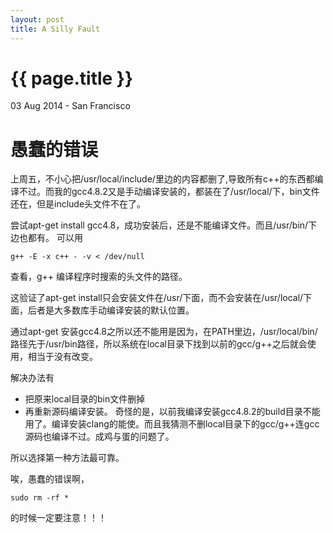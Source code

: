 ```yaml
---
layout: post
title: A Silly Fault
---
```


{{ page.title }}
================

<p class="meta">03 Aug 2014 - San Francisco</p>

愚蠢的错误
====
上周五，不小心把/usr/local/include/里边的内容都删了,导致所有c++的东西都编译不过。而我的gcc4.8.2又是手动编译安装的，都装在了/usr/local/下，bin文件还在，但是include头文件不在了。

尝试apt-get install gcc4.8，成功安装后，还是不能编译文件。而且/usr/bin/下边也都有。
可以用
```
g++ -E -x c++ - -v < /dev/null
```
查看，g++ 编译程序时搜索的头文件的路径。

这验证了apt-get install只会安装文件在/usr/下面，而不会安装在/usr/local/下面，后者是大多数库手动编译安装的默认位置。

通过apt-get 安装gcc4.8之所以还不能用是因为，在PATH里边，/usr/local/bin/路径先于/usr/bin路径，所以系统在local目录下找到以前的gcc/g++之后就会使用，相当于没有改变。

解决办法有
* 把原来local目录的bin文件删掉
* 再重新源码编译安装。
  奇怪的是，以前我编译安装gcc4.8.2的build目录不能用了。编译安装clang的能使。而且我猜测不删local目录下的gcc/g++连gcc源码也编译不过。成鸡与蛋的问题了。

所以选择第一种方法最可靠。

唉，愚蠢的错误啊，
```
sudo rm -rf *
```
的时候一定要注意！！！
